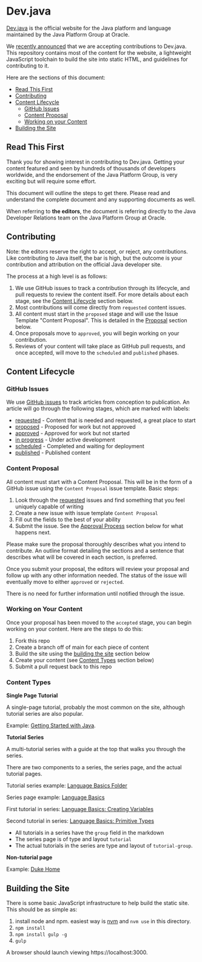 # Dev.java

[Dev.java](https://dev.java) is the official website for the Java platform and language maintained by the Java Platform Group at Oracle.

We [recently announced](https://inside.java) that we are accepting contributions to Dev.java. This repository contains most of the content for the website, a lightweight JavaScript toolchain to build the site into static HTML, and guidelines for contributing to it.

Here are the sections of this document:

* [Read This First](#read-this-first)
* [Contributing](#contributing)
* [Content Lifecycle](#content-lifecycle)
    * [GitHub Issues](#github-issues)
    * [Content Proposal](#content-proposal)
    * [Working on your Content](#working-on-your-content)
* [Building the Site](#building-the-site)


## Read This First

Thank you for showing interest in contributing to Dev.java. Getting your content featured and seen by hundreds of thousands of developers worldwide, and the endorsement of the Java Platform Group, is very exciting but will require some effort.

This document will outline the steps to get there. Please read and understand the complete document and any supporting documents as well.

When referring to **the editors**, the document is referring directly to the Java Developer Relations team on the Java Platform Group at Oracle.

## Contributing

Note: the editors reserve the right to accept, or reject, any contributions. Like contributing to Java itself, the bar is high, but the outcome is your contribution and attribution on the official Java developer site.

The process at a high level is as follows:

1. We use GitHub issues to track a contribution through its lifecycle, and pull requests to review the content itself. For more details about each stage, see the [Content Lifecycle](#content-lifecycle) section below.
1. Most contributions will come directly from `requested` content issues.
1. All content must start in the `proposed` stage and will use the Issue Template "Content Proposal". This is detailed in the [Proposal](#proposal) section below.
1. Once proposals move to `approved`, you will begin working on your contribution.
1. Reviews of your content will take place as GitHub pull requests, and once accepted, will move to the `scheduled` and `published` phases.



## Content Lifecycle

### GitHub Issues

We use [GitHub issues](https://github.com/java/devjava-content/issues) to track articles from conception to publication. An article will go through the following stages, which are marked with labels:

* [requested](https://github.com/java/devjava-content/labels/requested) - Content that is needed and requested, a great place to start
* [proposed](https://github.com/java/devjava-content/labels/proposed) - Proposed for work but not approved
* [approved](https://github.com/java/devjava-content/labels/approved) - Approved for work but not started
* [in progress](https://github.com/java/devjava-content/labels/in-progress) - Under active development
* [scheduled](https://github.com/java/devjava-content/labels/scheduled) - Completed and waiting for deployment
* [published](https://github.com/java/devjava-content/issues?utf8=%E2%9C%93&q=label%3Apublished%20) - Published content


### Content Proposal

All content must start with a Content Proposal. This will be in the form of a GitHub issue using the `Content Proposal` issue template. Basic steps:

1. Look through the [requested](https://github.com/java/devjava-content/labels/requested) issues and find something that you feel uniquely capable of writing
1. Create a new issue with issue template `Content Proposal`
1. Fill out the fields to the best of your ability
1. Submit the issue. See the [Approval Process](#approval-process) section below for what happens next.

Please make sure the proposal thoroughly describes what you intend to contribute. An outline format detailing the sections and a sentence that describes what will be covered in each section, is preferred.


Once you submit your proposal, the editors will review your proposal and follow up with any other information needed. The status of the issue will eventually move to either `approved` or `rejected`.

There is no need for further information until notified through the issue.


### Working on Your Content

Once your proposal has been moved to the `accepted` stage, you can begin working on your content. Here are the steps to do this:

1. Fork this repo
1. Create a branch off of main for each piece of content
1. Build the site using the [building the site](#building-the-site) section below
1. Create your content (see [Content Types](#content-types) section below)
1. Submit a pull request back to this repo


### Content Types

**Single Page Tutorial**

A single-page tutorial, probably the most common on the site, although tutorial series are also popular. 

Example: [Getting Started with Java](https://github.com/java/devjava-content/blob/main/app/pages/learn/01_tutorial/01_your-first-java-app/01_getting-started-with-java.md).


**Tutorial Series**

A multi-tutorial series with a guide at the top that walks you through the series.

There are two components to a series, the series page, and the actual tutorial pages.

Tutorial series example: [Language Basics Folder](https://github.com/java/devjava-content/tree/main/app/pages/learn/01_tutorial/03_getting-to-know-the-language/02_basics)

Series page example: [Language Basics](https://github.com/java/devjava-content/blob/main/app/pages/learn/01_tutorial/03_getting-to-know-the-language/02_basics/00_language-basics.md)

First tutorial in series: [Language Basics: Creating Variables](https://github.com/java/devjava-content/blob/main/app/pages/learn/01_tutorial/03_getting-to-know-the-language/02_basics/01_creating-variables.md)

Second tutorial in series: [Language Basics: Primitive Types](https://github.com/java/devjava-content/blob/main/app/pages/learn/01_tutorial/03_getting-to-know-the-language/02_basics/02_creating-primitive-types.md)

- All tutorials in a series have the `group` field in the markdown
- The series page is of type and layout `tutorial`
- The actual tutorials in the series are type and layout of `tutorial-group`.


**Non-tutorial page**

Example: [Duke Home](https://github.com/java/devjava-content/blob/main/app/pages/community/duke/index.md)




## Building the Site

There is some basic JavaScript infrastructure to help build the static site. This should be as simple as:

1. install node and npm. easiest way is [nvm](https://github.com/nvm-sh/nvm) and `nvm use` in this directory.
1. `npm install`
1. `npm install gulp -g`
1. `gulp`

A browser should launch viewing https://localhost:3000. 
